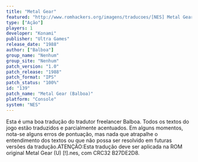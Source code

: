 ```yaml
---
title: "Metal Gear"
featured: "http://www.romhackers.org/imagens/traducoes/[NES] Metal Gear - Balboa - 1.png"
type: ["Ação"]
players: 1
developer: "Konami"
publisher: "Ultra Games"
release_date: "1988"
author: ["Balboa"]
group_name: "Nenhum"
group_site: "Nenhum"
patch_version: "1.0"
patch_release: "1988"
patch_format: "IPS"
patch_status: "100%"
id: "139"
patch_name: "Metal Gear (Balboa)"
platform: "Console"
system: "NES"
---
```


Esta é uma boa tradução do tradutor freelancer Balboa. Todos os textos do jogo estão traduzidos e parcialmente acentuados. Em alguns momentos, nota-se alguns erros de pontuação, mas nada que atrapalhe o entendimento dos textos ou que não possa ser resolvido em futuras versões da tradução.ATENÇÃO:Esta tradução deve ser aplicada na ROM original Metal Gear (U) [!].nes, com CRC32 B27DE2D8.